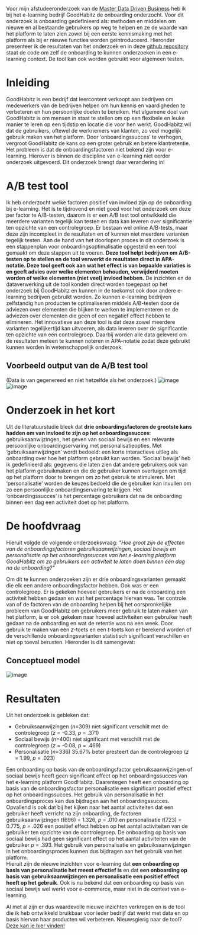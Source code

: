 Voor mijn afstudeeronderzoek van de [Master Data Driven Business](https://www.hu.nl/voltijd-opleidingen/master-data-driven-business) heb ik bij het e-learning bedrijf GoodHabitz de onboarding onderzocht. Voor dit onderzoek is onboarding gedefinieerd als: methoden en middelen om nieuwe en al bestaande gebruikers op weg te helpen en ze de waarde van het platform te laten zien zowel bij een eerste kennismaking met het platform als bij er nieuwe functies worden geïntroduceerd. Hieronder presenteer ik de resultaten van het onderzoek en in deze [github repository](https://github.com/olivierverwoerd/A-B_test_tool_with_APA) staat de code om zelf de onboarding te kunnen onderzoeken in een e-learning context. De tool kan ook worden gebruikt voor algemeen testen. <br>

# Inleiding
GoodHabitz is een bedrijf dat leercontent verkoopt aan bedrijven om medewerkers van de bedrijven helpen om hun kennis en vaardigheden te verbeteren en hun persoonlijke doelen te bereiken. Het algemene doel van GoodHabitz is om mensen in staat te stellen om op een flexibele en leuke manier te leren op een tijdstip en locatie die voor hen werkt. GoodHabitz wil dat de gebruikers, oftewel de werknemers van klanten, zo veel mogelijk gebruik maken van het platform. Door ‘onboardingssucces’ te verhogen, vergroot GoodHabitz de kans op een groter gebruik en betere klantretentie. Het probleem is dat de onboardingsfactoren niet bekend zijn voor e-learning. Hierover is binnen de discipline van e-learning niet eerder onderzoek uitgevoerd. Dit onderzoek brengt daar verandering in!

# A/B test tool
Ik heb onderzocht welke factoren positief van invloed zijn op de onboarding bij e-learning. Het is te tijdrovend en niet goed voor het onderzoek om deze per factor te A/B-testen, daarom is er een A/B test tool ontwikkeld die meerdere varianten tegelijk kan testen en data kan leveren over significantie ten opzichte van een controlegroep. Er bestaan wel online A/B-tests, maar deze zijn incompleet in de resultaten en of kunnen niet meerdere varianten tegelijk testen.
Aan de hand van het doorlopen proces in dit onderzoek is een stappenplan voor onboardingsoptimalisatie opgesteld en een tool gemaakt om deze stappen uit te voeren. **Deze tool helpt bedrijven om A/B-testen op te stellen en de tool verwerkt de resultaten direct in APA-notatie. Deze tool geeft ook aan wat het effect is van bepaalde variaties is en geeft advies over welke elementen behouden, verwijderd moeten worden of welke elementen (niet veel) invloed hebben.**
De inzichten en de dataverwerking uit de tool konden direct worden toegepast op het onderzoek bij GoodHabitz en kunnen in de toekomst ook door andere e-learning bedrijven gebruikt worden. Zo kunnen e-learning bedrijven zelfstandig hun producten te optimaliseren middels A/B-testen door de adviezen over elementen die blijken te werken te implementeren en de adviezen over elementen die geen of een negatief effect hebben te elimineren. Het innovatieve aan deze tool is dat deze zowel meerdere varianten tegelijkertijd kan uitvoeren, als data leveren over de significantie ten opzichte van een controlegroep. Daarbij worden alle data geleverd om de resultaten meteen te kunnen noteren in APA-notatie zodat deze gebruikt kunnen worden in wetenschappelijk onderzoek.

## Voorbeeld output van de A/B test tool
(Data is van gegenereed en niet hetzelfde als het onderzoek.)
![image](https://github.com/olivierverwoerd/A-B_test_tool_with_APA/assets/22635990/ae750973-91cf-44a1-a3bd-4366967df266)
![image](https://github.com/olivierverwoerd/A-B_test_tool_with_APA/assets/22635990/c7cde3ec-4ebe-47af-936b-6f50b7084744)

# Onderzoek in het kort
Uit de literatuurstudie bleek dat **drie onboardingsfactoren de grootste kans hadden om van invloed te zijn op het onboardingssucces**: gebruiksaanwijzingen, het geven van sociaal bewijs en een relevante persoonlijke onboardingservaring met personalisatieopties.
Met ‘gebruiksaanwijzingen’ wordt bedoeld: een korte interactieve uitleg als onboarding over hoe het platform gebruikt kan worden. ‘Sociaal bewijs’ heb ik gedefinieerd als: gegevens die laten zien dat andere gebruikers ook van het platform gebruikmaken en die de gebruiker kunnen overtuigen om tijd op het platform door te brengen om zo het gebruik te stimuleren. Met ‘personalisatie’ worden de keuzes bedoeld die de gebruiker kan invullen om zo een persoonlijke onboardingservaring te krijgen. Het ‘onboardingssucces’ is het percentage gebruikers dat na de onboarding binnen een dag een activiteit doet op het platform.

# De hoofdvraag
Hieruit volgde de volgende onderzoeksvraag:
_"Hoe groot zijn de effecten van de onboardingsfactoren gebruiksaanwijzingen, sociaal bewijs en personalisatie op het onboardingssucces van het e-learning platform GoodHabitz om zo gebruikers een activiteit te laten doen binnen één dag na de onboarding?"_

Om dit te kunnen onderzoeken zijn er drie onboardingsvarianten gemaakt die elk een andere onboardingsfactor hebben. Ook was er een controlegroep. Er is gekeken hoeveel gebruikers er na de onboarding een activiteit hebben gedaan en wat het percentage hiervan was. Ter controle van of de factoren van de onboarding helpen bij het oorspronkelijke probleem van GoodHabitz om gebruikers meer gebruik te laten maken van het platform, is er ook gekeken naar hoeveel activiteiten een gebruiker heeft gedaan na de onboarding en wat de retentie was na een week. Door gebruik te maken van een _z_-toets en een _t_-toets kon er berekend worden of de verschillende onboardingsvarianten statistisch significant verschillen en niet op toeval berusten. Hieronder is dit samengevat:

## Conceptueel model
![image](https://github.com/olivierverwoerd/A-B_test_tool_with_APA/assets/22635990/dc963d30-071a-4478-8349-c8fe0e0f75fc)

# Resultaten
Uit het onderzoek is gebleken dat:
- Gebruiksaanwijzingen (_n_=309) niet significant verschilt met de controlegroep (_z_ = -0.33, _p_ = .371)
- Sociaal bewijs (_n_=400) niet significant met verschilt met de controlegroep (_z_ = -0.08, _p_ = .469)
- Personalisatie (_n_=336) 35.67% beter presteert dan de controlegroep (_z_ = 1.99, _p_ = .023)
  
Een onboarding op basis van de onboardingsfactor gebruiksaanwijzingen of sociaal bewijs heeft geen significant effect op het onboardingssucces van het e-learning platform GoodHabitz. Daarentegen heeft een onboarding op basis van de onboardingsfactor personalisatie een significant positief effect op het onboardingssucces. Het gebruik van personalisatie in het onboardingsproces kan dus bijdragen aan het onboardingssucces.  
Opvallend is ook dat bij het kijken naar het aantal activiteiten dat een gebruiker heeft verricht na zijn onboarding, de factoren gebruiksaanwijzingen _t_(696) = 1.326, _p_ = .010 en personalisatie _t_(723) = 0.775, _p_ = .026 een positief effect hebben op het aantal activiteiten van de gebruiker ten opzichte van de controlegroep. De onboarding op basis van sociaal bewijs had geen significant effect op het aantal activiteiten van de gebruiker _p_ = .393. Het gebruik van personalisatie en gebruiksaanwijzingen in het onboardingsproces kunnen dus bijdragen aan het gebruik van het platform.<br>
Hieruit zijn de nieuwe inzichten voor e-learning dat **een onboarding op basis van personalisatie het meest effectief is** en dat **een onboarding op basis van gebruiksaanwijzingen en personalisatie een positief effect heeft op het gebruik**. Ook is nu bekend dat een onboarding op basis van sociaal bewijs wel werkt voor e-commerce, maar niet in de context van e-learning.

Al met al zijn er dus waardevolle nieuwe inzichten verkregen en is de tool die ik heb ontwikkeld bruikbaar voor ieder bedrijf dat werkt met data en op basis hiervan haar producten wil verbeteren.
Nieuwsgierig naar de tool? [Deze kan je hier vinden!]((https://github.com/olivierverwoerd/A-B_test_tool_with_APA))
